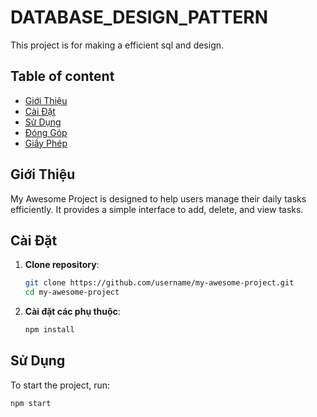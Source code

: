 # DATABASE_DESIGN_PATTERN

This project is for making a efficient sql and design.

## Table of content

- [Giới Thiệu](#giới-thiệu)
- [Cài Đặt](#cài-đặt)
- [Sử Dụng](#sử-dụng)
- [Đóng Góp](#đóng-góp)
- [Giấy Phép](#giấy-phép)

## Giới Thiệu

My Awesome Project is designed to help users manage their daily tasks efficiently. It provides a simple interface to add, delete, and view tasks.

## Cài Đặt

1. **Clone repository**:
    ```bash
    git clone https://github.com/username/my-awesome-project.git
    cd my-awesome-project
    ```

2. **Cài đặt các phụ thuộc**:
    ```bash
    npm install
    ```

## Sử Dụng

To start the project, run:
```bash
npm start
